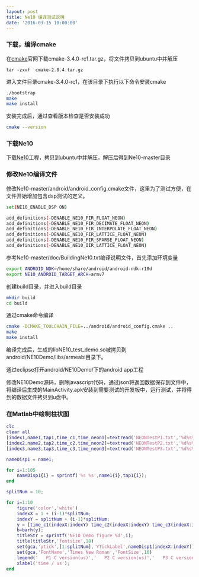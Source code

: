 ```yaml
---
layout: post
title: Ne10 编译测试说明
date: '2016-03-15 10:00:00'
---
```

### 下载，编译cmake
在[cmake](https://cmake.org/)官网下载cmake-3.4.0-rc1.tar.gz，将文件拷贝到ubuntu中并解压

```
tar -zxvf  cmake-2.8.4.tar.gz
```

进入文件目录cmake-3.4.0-rc1，在该目录下执行以下命令安装cmake

```bash
./bootstrap
make
make install
```

安装完成后，通过查看版本检查是否安装成功

```bash
cmake --version
```

### 下载Ne10
下载[Ne10](https://github.com/projectNe10/Ne10)工程，拷贝到ubuntu中并解压，解压后得到Ne10-master目录

### 修改Ne10编译文件
修改Ne10-master/android/android_config.cmake文件，这里为了测试方便，在文件开始增加包含dsp测试的定义。

```bash
set(NE10_ENABLE_DSP ON)

add_definitions(-DENABLE_NE10_FIR_FLOAT_NEON)
add_definitions(-DENABLE_NE10_FIR_DECIMATE_FLOAT_NEON)
add_definitions(-DENABLE_NE10_FIR_INTERPOLATE_FLOAT_NEON)
add_definitions(-DENABLE_NE10_FIR_LATTICE_FLOAT_NEON)
add_definitions(-DENABLE_NE10_FIR_SPARSE_FLOAT_NEON)
add_definitions(-DENABLE_NE10_IIR_LATTICE_FLOAT_NEON)
```

参考Ne10-master/doc/BuildingNe10.txt编译说明文件，首先添加环境变量

```bash
export ANDROID_NDK=/home/share/android/android-ndk-r10d
export NE10_ANDROID_TARGET_ARCH=armv7
```

创建build目录，并进入build目录

```bash
mkdir build
cd build
```

通过cmake命令编译

```bash
cmake -DCMAKE_TOOLCHAIN_FILE=../android/android_config.cmake ..
make
make install
```

编译完成后，生成的libNE10_test_demo.so被拷贝到android/NE10Demo/libs/armeabi目录下。

通过eclipse打开android/NE10Demo/下的android app工程

修改NE10Demo源码，删除javascript代码，通过json将返回数据保存到文件中，将编译后生成的MainActivity.apk安装到需要测试的开发板中，运行测试，并将得到的数据文件拷贝到u盘中。

### 在Matlab中绘制柱状图

```matlab
clc
clear all
[index1,name1,tap1,time_c1,time_neon1]=textread('NEONTestP1.txt','%d%s%s%d%d');
[index2,name2,tap2,time_c2,time_neon2]=textread('NEONTestP2.txt','%d%s%s%d%d');
[index3,name3,tap3,time_c3,time_neon3]=textread('NEONTestP3.txt','%d%s%s%d%d');

nameDisp1 = name1;

for i=1:105
    nameDisp1{i} = sprintf('%s %s',name1{i},tap1{i});
end 

splitNum = 10;

for i=1:10
    figure('color','white')    
    indexX = 1 + (i-1)*splitNum;
    indexY = splitNum + (i-1)*splitNum;
    y = [time_c1(indexX:indexY) time_c2(indexX:indexY) time_c3(indexX:indexY) time_neon1(indexX:indexY) time_neon2(indexX:indexY) time_neon3(indexX:indexY)];
    b=barh(y);
    titleStr = sprintf('NE10 Demo figure %d',i);
    title(titleStr,'fontsize',18)
    set(gca,'ytick',[1:splitNum],'YTickLabel',nameDisp1(indexX:indexY))  
    set(gca,'FontName','Times New Roman','FontSize',16)    
    legend('   P1 C version(us)','   P2 C version(us)','   P3 C version(us)','   P1 Ne10 version(us)','   P2 Ne10 version(us)','   P3 Ne10 version(us)');
    xlabel('time / us');
end

```